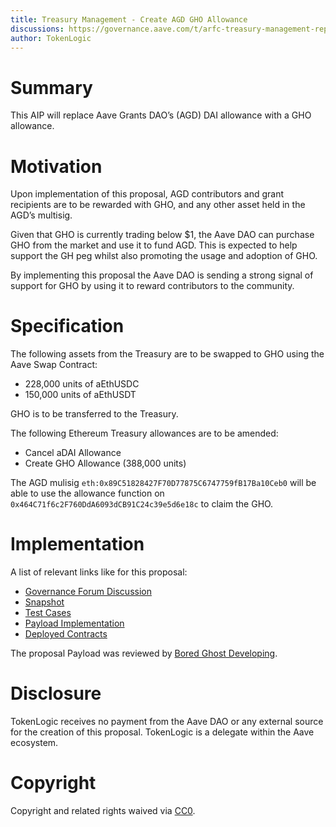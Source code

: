 ```yaml
---
title: Treasury Management - Create AGD GHO Allowance
discussions: https://governance.aave.com/t/arfc-treasury-management-replace-agd-s-dai-allowance-with-gho-allowance/14631
author: TokenLogic
---
```


# Summary

This AIP will replace Aave Grants DAO’s (AGD) DAI allowance with a GHO allowance.

# Motivation

Upon implementation of this proposal, AGD contributors and grant recipients are to be rewarded with GHO, and any other asset held in the AGD’s multisig.

Given that GHO is currently trading below $1, the Aave DAO can purchase GHO from the market and use it to fund AGD. This is expected to help support the GH peg whilst also promoting the usage and adoption of GHO.

By implementing this proposal the Aave DAO is sending a strong signal of support for GHO by using it to reward contributors to the community.

# Specification

The following assets from the Treasury are to be swapped to GHO using the Aave Swap Contract:

- 228,000 units of aEthUSDC
- 150,000 units of aEthUSDT

GHO is to be transferred to the Treasury.

The following Ethereum Treasury allowances are to be amended:

- Cancel aDAI Allowance
- Create GHO Allowance (388,000 units)

The AGD mulisig `eth:0x89C51828427F70D77875C6747759fB17Ba10Ceb0` will be able to use the allowance function on `0x464C71f6c2F760DdA6093dCB91C24c39e5d6e18c` to claim the GHO.

# Implementation

A list of relevant links like for this proposal:

- [Governance Forum Discussion](https://governance.aave.com/t/arfc-treasury-management-replace-agd-s-dai-allowance-with-gho-allowance/14631)
- [Snapshot](https://snapshot.org/#/aave.eth/proposal/0x53728c0416a9063bf833f90c3b3169fa4387e66549d5eb2b7ed2747bfe7c23fc)
- [Test Cases](https://github.com/bgd-labs/aave-proposals/tree/main/src/AgdAllowanceModification_20230817/AgdAllowanceModification_20230817.t.sol)
- [Payload Implementation](https://github.com/bgd-labs/aave-proposals/tree/main/src/AgdAllowanceModification_20230817/AgdAllowanceModification_20230817.sol)
- [Deployed Contracts](https://etherscan.io/address/0x7fba17da9a96fb77a86229c975c91ded11dafa60)

The proposal Payload was reviewed by [Bored Ghost Developing](https://bgdlabs.com/).

# Disclosure

TokenLogic receives no payment from the Aave DAO or any external source for the creation of this proposal. TokenLogic is a delegate within the Aave ecosystem.

# Copyright

Copyright and related rights waived via [CC0](https://creativecommons.org/publicdomain/zero/1.0/).
